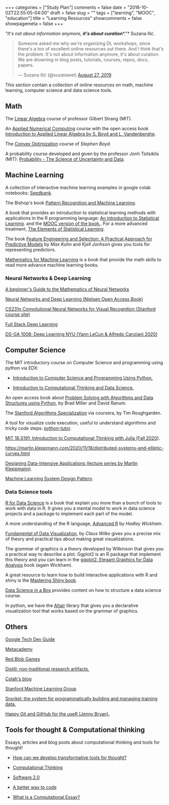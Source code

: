 +++
categories = ["Study Plan"]
comments = false
date = "2016-10-02T22:55:05-04:00"
draft = false
slug = ""
tags = ["learning", "MOOC", "education"]
title = "Learning Resources"
showcomments = false
showpagemeta = false
+++

*"It's not about information anymore,* ***it's about curation****."* Suzana Ilić.

<blockquote class="twitter-tweet"><p lang="en" dir="ltr">Someone asked me why we&#39;re organizing DL workshops, since there&#39;s a ton of excellent online resources out there. And I think that&#39;s the problem. It&#39;s not about information anymore, it&#39;s about curation. We are drowning in blog posts, tutorials, courses, repos, docs, papers.</p>&mdash; Suzana Ilić (@suzatweet) <a href="https://twitter.com/suzatweet/status/1166347201766780928?ref_src=twsrc%5Etfw">August 27, 2019</a></blockquote> <script async src="https://platform.twitter.com/widgets.js" charset="utf-8"></script>

This section contain a collection of online resources on math, machine learning, computer science and data science tools.


## Math

The <a href="https://ocw.mit.edu/courses/mathematics/18-06-linear-algebra-spring-2010/index.htm" target="_blank">Linear Algebra</a> course of professor Gilbert Strang (MIT).

An <a href="http://www.seas.ucla.edu/~vandenbe/ee133a.html" target="_blank">Applied Numerical Computing</a>  course with the open access book <a href="https://web.stanford.edu/~boyd/vmls/vmls.pdf" target="_blank">Introduction to Applied Linear Algebra by S. Boyd and L. Vandenberghe</a>.

The <a href="https://lagunita.stanford.edu/courses/Engineering/CVX101/Winter2014/info" target="_blank">Convex Optimization</a> course of *Stephen Boyd*.

A probability course developed and given by the professor Jonh Tsitsiklis (MIT): <a href="https://www.edx.org/es/course/probability-the-science-of-uncertainty-and-data-2" target="_blank">Probability - The Science of Uncertainty and Data</a>.

## Machine Learning

A collection of interactive machine learning examples in google colab notebooks: <a href="https://research.google.com/seedbank/" target="_blank">Seedbank</a>.

The Bishop's book <a href="https://www.microsoft.com/en-us/research/uploads/prod/2006/01/Bishop-Pattern-Recognition-and-Machine-Learning-2006.pdf" target="_blank">Pattern Recognition and Machine Learning</a>.

A book that provides an introduction to statistical learning methods with applications in the R programming language: <a href="http://faculty.marshall.usc.edu/gareth-james/ISL/" target="_blank">An introduction to Statistical Learning</a>. and the <a href="https://lagunita.stanford.edu/courses/HumanitiesSciences/StatLearning/Winter2016/about" target="_blank">MOOC version of the book.</a>. For a more advanced treatment, <a href="https://web.stanford.edu/~hastie/ElemStatLearn/" target="_blank">The Elements of Statistical Learning</a>.

The book <a href="http://www.feat.engineering/" target="_blank">Feature Engineering and Selection: A Practical Approach for Predictive Models</a> by *Max Kuhn* and *Kjell Jonhson* gives you tools for representing predictors.


<a href="https://mml-book.com" target="_blank">Mathematics for Machine Learning</a> is a book that provide the math skills to read more advance machine learning books.

### Neural Networks & Deep Learning

<a href="http://citeseerx.ist.psu.edu/viewdoc/download?doi=10.1.1.161.3556&rep=rep1&type=pdf" target="_blank">A beginner's Guide to the Mathematics of Neural Networks</a>

<a href="http://neuralnetworksanddeeplearning.com/" target="_blank">Neural Networks and Deep Learning (Nielsen Open Access Book)</a>

<a href="http://cs231n.github.io/" target="_blank">CS231n Convolutional Neural Networks for Visual Recognition (Stanford course site)</a>

<a href="https://course.fullstackdeeplearning.com/" target="_blank">Full Stack Deep Learning</a>


<a href="https://atcold.github.io/pytorch-Deep-Learning/" target="_blank">DS-GA 1008: Deep Learning NYU (Yann LeCun & Alfredo Canziani 2020)</a>

## Computer Science

The MIT introductory course on Computer Science and programming using python via EDX:

- <a href="https://www.edx.org/es/course/introduction-computer-science-mitx-6-00-1x-11" target="_blank">Introduction to Computer Science and Programming Using Python.</a>

- <a href="https://www.edx.org/es/course/introduction-computational-thinking-data-mitx-6-00-2x-6" target="_blank">Introduction to Computational Thinking and Data Science.</a>

An open access book about <a href="https://runestone.academy/runestone/books/published/pythonds/index.html" target="_blank">Problem Solving with Algorithms and Data Structures using Python</a>, by Brad Miller and David Ranum.

The <a href="https://www.coursera.org/specializations/algorithms" target="_blank">Stanford Algorithms Specialization</a> via coursera, by Tim Roughgarden.

A tool for visualize code execution, useful to understand algorithms and tricky code steps: <a href="http://pythontutor.com/" target="_blank">python-tutor</a>.

<a href="https://computationalthinking.mit.edu/Fall20/" target="_blank">MIT 18.S191: Introduction to Computational Thinking with Julia (Fall 2020)</a>.

https://martin.kleppmann.com/2020/11/18/distributed-systems-and-elliptic-curves.html 

<a href="https://martin.kleppmann.com/2020/11/18/distributed-systems-and-elliptic-curves.html" target="_blank">Designing Data-Intensive Applications (lecture series by Martin Kleppmann)</a>.

<a href="https://github.com/mercari/ml-system-design-pattern" target="_blank">Machine Learning System Design Pattern</a>.


### Data Science tools

<a href="https://r4ds.had.co.nz/" target="_blank">R for Data Science</a> is a book that explain you more than a bunch of tools to work with data in R. It gives you a mental model to work in data science projects and a package to implement each part of the model.

A more understanding of the R language, <a href="https://adv-r.hadley.nz/" target="_blank">Advanced R</a> by *Hadley Wickham*.

<a href="https://serialmentor.com/dataviz/" target="_blank">Fundamental of Data Visualization</a>, by *Claus Wilke* gives you a precise mix of theory and practical tips about making great visualizations.

The grammar of graphics is a theory developed by Wilkinson that gives you a practical way to describe a plot. Ggplot2 is an R package that implement this theory and you can learn in the  <a href="https://ggplot2-book.org/" target="_blank">ggplot2: Elegant Graphics for Data Analysis</a> book (again Wickham).

A great resource to learn how to build interactive applications with R and shiny is the <a href="https://mastering-shiny.org/" target="_blank">Mastering Shiny book</a>.

<a href="https://datasciencebox.org/" target="_blank">Data Science in a Box</a> provides content on how to structure a data science course.

In python, we have the <a href="https://altair-viz.github.io/" target="_blank">Altair</a> library that gives you a declarative visualization tool that works based on the grammar of graphics.

## Others

<a href="https://techdevguide.withgoogle.com/" target="_blank">Google Tech Dev Guide</a>

<a href="https://metacademy.org/" target="_blank">Metacademy</a>

<a href="https://www.redblobgames.com/" target="_blank">Red Blob Games</a>

<a href="https://distill.pub/" target="_blank">Distill: non-traditional research artifacts.</a>

<a href="https://colah.github.io/" target="_blank">Colah's blog</a>

<a href="https://stanfordmlgroup.github.io/" target="_blank">Stanford Machine Learning Group</a>

<a href="https://www.snorkel.org/" target="_blank">Snorkel: the system for programmatically building and managing training data.</a>

<a href="https://happygitwithr.com/" target="_blank">Happy Git and GitHub for the useR (Jenny Bryan).</a>


## Tools for thought & Computational thinking

Essays, articles and blog posts about computational thinking and tools for thought!

- <a href="https://numinous.productions/ttft/" target="_blank">How can we develop transformative tools for thought?</a>

- <a href="https://www.cs.cmu.edu/~15110-s13/Wing06-ct.pdf" target="_blank">Computational Thinking</a>

- <a href="https://medium.com/@karpathy/software-2-0-a64152b37c35" target="_blank">Software 2.0</a>

- <a href="https://medium.com/@mbostock/a-better-way-to-code-2b1d2876a3a0" target="_blank">A better way to code</a>

- <a href="https://writings.stephenwolfram.com/2017/11/what-is-a-computational-essay/?source=frontpage-latest-news
" target="_blank">What Is a Computational Essay?</a>

